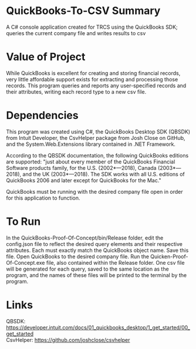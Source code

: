 # QuickBooks-To-CSV Summary
A C# console application created for TRCS using the QuickBooks SDK; queries the current company file and writes results to csv

# Value of Project
While QuickBooks is excellent for creating and storing financial records, very little affordable support exists for extracting and processing those records. This program queries and reports any user-specified records and their attributes, writing each record type to a new csv file. 

# Dependencies
This program was created using C#, the QuickBooks Desktop SDK (QBSDK) from Intuit Developer, the CsvHelper package from Josh Close on GitHub, and the System.Web.Extensions library contained in .NET Framework. 

According to the QBSDK documentation, the following QuickBooks editions are supported: "just about every member of the QuickBooks Financial Software products family, for the U.S. (2002*—2018), Canada (2003*—2018), and the UK (2003*—2018). The SDK works with all U.S. editions of QuickBooks 2006 and later except for QuickBooks for the Mac."

QuickBooks must be running with the desired company file open in order for this application to function.

# To Run
In the QuickBooks-Proof-Of-Concept/bin/Release folder, edit the config.json file to reflect the desired query elements and their respective attributes. Each must exactly match the QuickBooks object name. Save this file. Open QuickBooks to the desired company file. Run the Quicken-Proof-Of-Concept.exe file, also contained within the Release folder. One csv file will be generated for each query, saved to the same location as the program, and the names of these files will be printed to the terminal by the program.

# Links
QBSDK: https://developer.intuit.com/docs/01_quickbooks_desktop/1_get_started/00_get_started <br>
CsvHelper: https://github.com/joshclose/csvhelper
